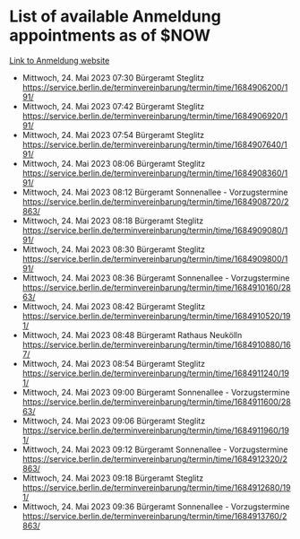 # List of available Anmeldung appointments as of $NOW
[Link to Anmeldung website](https://service.berlin.de/terminvereinbarung/termin/tag.php?termin=1&anliegen[]=120686&dienstleisterlist=122210,122217,327316,122219,327312,122227,327314,122231,327346,122243,327348,122254,122252,329742,122260,329745,122262,329748,122271,327278,122273,327274,122277,327276,330436,122280,327294,122282,327290,122284,327292,122291,327270,122285,327266,122286,327264,122296,327268,150230,329760,122297,327286,122294,327284,122312,329763,122314,329775,122304,327330,122311,327334,122309,327332,317869,122281,327352,122279,329772,122283,122276,327324,122274,327326,122267,329766,122246,327318,122251,327320,122257,327322,122208,327298,122226,327300&herkunft=http%3A%2F%2Fservice.berlin.de%2Fdienstleistung%2F120686%2F)
- Mittwoch, 24. Mai 2023 07:30 Bürgeramt Steglitz https://service.berlin.de/terminvereinbarung/termin/time/1684906200/191/
- Mittwoch, 24. Mai 2023 07:42 Bürgeramt Steglitz https://service.berlin.de/terminvereinbarung/termin/time/1684906920/191/
- Mittwoch, 24. Mai 2023 07:54 Bürgeramt Steglitz https://service.berlin.de/terminvereinbarung/termin/time/1684907640/191/
- Mittwoch, 24. Mai 2023 08:06 Bürgeramt Steglitz https://service.berlin.de/terminvereinbarung/termin/time/1684908360/191/
- Mittwoch, 24. Mai 2023 08:12 Bürgeramt Sonnenallee - Vorzugstermine https://service.berlin.de/terminvereinbarung/termin/time/1684908720/2863/
- Mittwoch, 24. Mai 2023 08:18 Bürgeramt Steglitz https://service.berlin.de/terminvereinbarung/termin/time/1684909080/191/
- Mittwoch, 24. Mai 2023 08:30 Bürgeramt Steglitz https://service.berlin.de/terminvereinbarung/termin/time/1684909800/191/
- Mittwoch, 24. Mai 2023 08:36 Bürgeramt Sonnenallee - Vorzugstermine https://service.berlin.de/terminvereinbarung/termin/time/1684910160/2863/
- Mittwoch, 24. Mai 2023 08:42 Bürgeramt Steglitz https://service.berlin.de/terminvereinbarung/termin/time/1684910520/191/
- Mittwoch, 24. Mai 2023 08:48 Bürgeramt Rathaus Neukölln https://service.berlin.de/terminvereinbarung/termin/time/1684910880/167/
- Mittwoch, 24. Mai 2023 08:54 Bürgeramt Steglitz https://service.berlin.de/terminvereinbarung/termin/time/1684911240/191/
- Mittwoch, 24. Mai 2023 09:00 Bürgeramt Sonnenallee - Vorzugstermine https://service.berlin.de/terminvereinbarung/termin/time/1684911600/2863/
- Mittwoch, 24. Mai 2023 09:06 Bürgeramt Steglitz https://service.berlin.de/terminvereinbarung/termin/time/1684911960/191/
- Mittwoch, 24. Mai 2023 09:12 Bürgeramt Sonnenallee - Vorzugstermine https://service.berlin.de/terminvereinbarung/termin/time/1684912320/2863/
- Mittwoch, 24. Mai 2023 09:18 Bürgeramt Steglitz https://service.berlin.de/terminvereinbarung/termin/time/1684912680/191/
- Mittwoch, 24. Mai 2023 09:36 Bürgeramt Sonnenallee - Vorzugstermine https://service.berlin.de/terminvereinbarung/termin/time/1684913760/2863/
